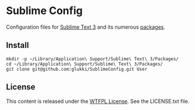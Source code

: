 Sublime Config
==============
Configuration files for [Sublime Text 3](http://www.sublimetext.com/3) and its numerous [packages](https://packagecontrol.io/).

Install
-------
```
mkdir -p ~/Library/Application\ Support/Sublime\ Text\ 3/Packages/
cd ~/Library/Application\ Support/Sublime\ Text\ 3/Packages/
git clone git@github.com:glukki/SublimeConfig.git User
```

License
-------
This content is released under the [WTFPL License](http://www.wtfpl.net).
See the LICENSE.txt file.